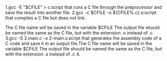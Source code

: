 1.gcc -E "$CFILE" > c:script that runs a C file through the preprocessor and save the result into another file.
2.gcc -c $CFILE -o ${CFILE%.c}.o:script that compiles a C file but does not link.

The C file name will be saved in the variable $CFILE
The output file should be named the same as the C file, but with the extension .o instead of .c
3.gcc -S 2.main.c -o 2-main.s:script that generates the assembly code of a C code and save it in an output file.The C file name will be saved in the variable $CFILE
The output file should be named the same as the C file, but with the extension .s instead of .c
4.
